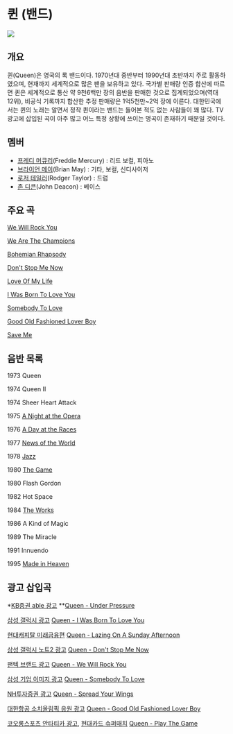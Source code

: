 ﻿# 퀸 (밴드)
![](https://upload.wikimedia.org/wikipedia/commons/thumb/4/4e/Queen_-_montagem.png/250px-Queen_-_montagem.png)

## 개요
퀸(Queen)은 영국의 록 밴드이다. 1970년대 중반부터 1990년대 초반까지 주로 활동하였으며, 현재까지 세계적으로 많은 팬을 보유하고 있다. 국가별 판매량 인증 합산에 따르면 퀸은 세계적으로 통산 약 9천6백만 장의 음반을 판매한 것으로 집계되었으며(역대 12위), 비공식 기록까지 합산한 추정 판매량은 1억5천만~2억 장에 이른다. 대한민국에서는 퀸의 노래는 알면서 정작 퀸이라는 밴드는 들어본 적도 없는 사람들이 꽤 많다. TV광고에 삽입된 곡이 아주 많고 어느 특정 상황에 쓰이는 명곡이 존재하기 때문일 것이다.

## 멤버
* [프레디 머큐리](https://ko.wikipedia.org/wiki/%ED%94%84%EB%A0%88%EB%94%94_%EB%A8%B8%ED%81%90%EB%A6%AC)(Freddie Mercury) : 리드 보컬, 피아노
* [브라이언 메이](https://ko.wikipedia.org/wiki/%EB%B8%8C%EB%9D%BC%EC%9D%B4%EC%96%B8_%EB%A9%94%EC%9D%B4)(Brian May) : 기타, 보컬, 신디사이저
* [로저 테일러](https://ko.wikipedia.org/wiki/%EB%A1%9C%EC%A0%80_%ED%85%8C%EC%9D%BC%EB%9F%AC)(Rodger Taylor) : 드럼
* [존 디콘](https://ko.wikipedia.org/wiki/%EC%A1%B4_%EB%94%94%EC%BD%98)(John Deacon) : 베이스

## 주요 곡
[We Will Rock You](https://www.youtube.com/watch?v=-tJYN-eG1zk)

[We Are The Champions](https://www.youtube.com/watch?v=04854XqcfCY)

[Bohemian Rhapsody](https://www.youtube.com/watch?v=fJ9rUzIMcZQ)

[Don't Stop Me Now](https://www.youtube.com/watch?v=HgzGwKwLmgM)

[Love Of My Life](https://www.youtube.com/watch?v=sUJkCXE4sAA)

[I Was Born To Love You](https://www.youtube.com/watch?v=vNhhAEupU4g)

[Somebody To Love](https://www.youtube.com/watch?v=kijpcUv-b8M)

[Good Old Fashioned Lover Boy](https://www.youtube.com/watch?v=PI3LAgGBxqU)

[Save Me](https://www.youtube.com/watch?v=Iw3izcZd9zU)

## 음반 목록
1973 Queen

1974 Queen II

1974 Sheer Heart Attack

1975 [A Night at the Opera](https://ko.wikipedia.org/wiki/A_Night_at_the_Opera)

1976 [A Day at the Races](https://ko.wikipedia.org/wiki/A_Day_at_the_Races_(%EC%9D%8C%EB%B0%98))

1977 [News of the World](https://ko.wikipedia.org/wiki/News_of_the_World)

1978 [Jazz](https://ko.wikipedia.org/wiki/Jazz_(%EC%9D%8C%EB%B0%98))

1980 [The Game](https://ko.wikipedia.org/wiki/The_Game_(%ED%80%B8%EC%9D%98_%EC%9D%8C%EB%B0%98))

1980 Flash Gordon

1982 Hot Space

1984 [The Works](https://ko.wikipedia.org/wiki/The_Works)

1986 A Kind of Magic

1989 The Miracle

1991 Innuendo

1995 [Made in Heaven](https://ko.wikipedia.org/wiki/Made_in_Heaven)

## 광고 삽입곡
*[KB증권 able 광고](https://www.youtube.com/watch?v=rAdjtSLWmJ4)
**[Queen - Under Pressure](https://www.youtube.com/watch?v=a01QQZyl-_I)

[삼성 갤럭시 광고](https://www.youtube.com/watch?v=PB-KcazRySg)
[Queen - I Was Born To Love You](https://www.youtube.com/watch?v=uMGjN8-9IG0)

[현대캐피탈 미래금융편](https://www.youtube.com/watch?v=2__g7Qf-YJQ)
[Queen - Lazing On A Sunday Afternoon](https://www.youtube.com/watch?v=OU6EyXcFBxA)

[삼성 갤럭시 노트2 광고](https://www.youtube.com/watch?v=KlFys0mBxyM&index=15&list=PLE0F71L94fqkB42ZeJi-Q2XJto6M0Rnzv)
[Queen - Don't Stop Me Now](https://www.youtube.com/watch?v=HgzGwKwLmgM)

[팬텍 브랜드 광고](https://www.youtube.com/watch?v=ks_GbM8K34A&list=PL13C60FE77EB9D377&index=10)
[Queen - We Will Rock You](https://www.youtube.com/watch?v=-tJYN-eG1zk)

[삼성 기업 이미지 광고](https://www.youtube.com/watch?v=udFQdz5SxPo)
[Queen - Somebody To Love](https://www.youtube.com/watch?v=kijpcUv-b8M)

[NH투자증권 광고](https://www.youtube.com/watch?v=g79Dvi-vbZ8)
[Queen - Spread Your Wings](https://www.youtube.com/watch?v=uyd6OLyhPJo)

[대한항공 소치올림픽 응원 광고](https://vimeo.com/131343098)
[Queen - Good Old Fashioned Lover Boy](https://www.youtube.com/watch?v=PI3LAgGBxqU)

[코오롱스포츠 안타티카 광고](https://www.youtube.com/watch?v=PVWs6xFURVM),
[현대카드 슈퍼매치](https://www.youtube.com/watch?v=X-Z5q9KBrxI)
[Queen - Play The Game](https://www.youtube.com/watch?v=6_5O-nUiZ_0)